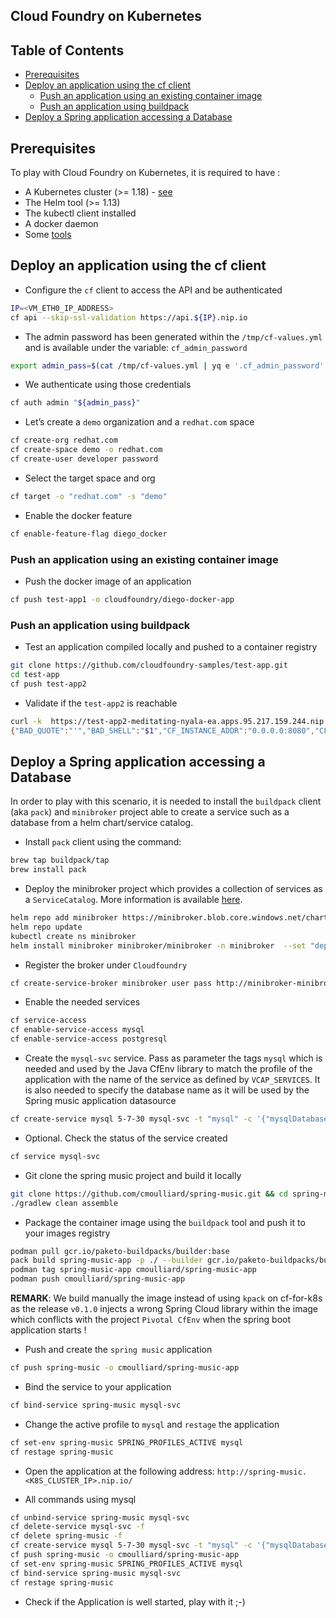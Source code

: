 ## Cloud Foundry on Kubernetes

## Table of Contents

  * [Prerequisites](#prerequisites)
  * [Deploy an application using the cf client](#deploy-an-application-using-the-cf-client)
      * [Push an application using an existing container image](#push-an-application-using-an-existing-container-image)
      * [Push an application using buildpack](#push-an-application-using-buildpack)
  * [Deploy a Spring application accessing a Database](#deploy-a-spring-application-accessing-a-database)

## Prerequisites

To play with Cloud Foundry on Kubernetes, it is required to have :
- A Kubernetes cluster (>= 1.18) - [see](all_in_one.md#create-a-k8s-cluster)
- The Helm tool (>= 1.13)
- The kubectl client installed
- A docker daemon
- Some [tools](tools.md)

## Deploy an application using the cf client

- Configure the `cf` client to access the API and be authenticated
```bash
IP=<VM_ETH0_IP_ADDRESS>
cf api --skip-ssl-validation https://api.${IP}.nip.io
```

- The admin password has been generated within the `/tmp/cf-values.yml` and is available under the variable: `cf_admin_password`
```bash
export admin_pass=$(cat /tmp/cf-values.yml | yq e '.cf_admin_password' -)
```
- We authenticate using those credentials
```bash
cf auth admin "${admin_pass}"
```
- Let’s create a `demo` organization and a `redhat.com` space
```bash
cf create-org redhat.com
cf create-space demo -o redhat.com
cf create-user developer password
```
- Select the target space and org
```bash
cf target -o "redhat.com" -s "demo"
```
- Enable the docker feature
```bash
cf enable-feature-flag diego_docker
```
### Push an application using an existing container image

- Push the docker image of an application
```bash
cf push test-app1 -o cloudfoundry/diego-docker-app
```

### Push an application using buildpack

- Test an application compiled locally and pushed to a container registry
```bash
git clone https://github.com/cloudfoundry-samples/test-app.git
cd test-app
cf push test-app2
```
- Validate if the `test-app2` is reachable
```bash
curl -k  https://test-app2-meditating-nyala-ea.apps.95.217.159.244.nip.io/env
{"BAD_QUOTE":"'","BAD_SHELL":"$1","CF_INSTANCE_ADDR":"0.0.0.0:8080","CF_INSTANCE_INTERNAL_IP":"10.244.0.32","CF_INSTANCE_IP":"10.244.0.32","CF_INSTANCE_PORT":"8080","CF_INSTANCE_PORTS":"[{\"external\":8080,\"internal\":8080}]","HOME":"/home/some_docker_user","HOSTNAME":"diego-docker-app-demo-3c087bf83d-0","KUBERNETES_PORT":"tcp://10.96.0.1:443","KUBERNETES_PORT_443_TCP":"tcp://10.96.0.1:443","KUBERNETES_PORT_443_TCP_ADDR":"10.96.0.1","KUBERNETES_PORT_443_TCP_PORT":"443","KUBERNETES_PORT_443_TCP_PROTO":"tcp","KUBERNETES_SERVICE_HOST":"10.96.0.1","KUBERNETES_SERVICE_PORT":"443","KUBERNETES_SERVICE_PORT_HTTPS":"443","LANG":"en_US.UTF-8","MEMORY_LIMIT":"1024m","PATH":"/usr/local/sbin:/usr/local/bin:/usr/sbin:/usr/bin:/sbin:/bin:/myapp/bin","POD_NAME":"diego-docker-app-demo-3c087bf83d-0","PORT":"8080","SOME_VAR":"some_docker_value","S_CD8A51EC_F591_488B_B98D_5884B15C156B_PORT":"tcp://10.100.236.5:8080","S_CD8A51EC_F591_488B_B98D_5884B15C156B_PORT_8080_TCP":"tcp://10.100.236.5:8080","S_CD8A51EC_F591_488B_B98D_5884B15C156B_PORT_8080_TCP_ADDR":"10.100.236.5","S_CD8A51EC_F591_488B_B98D_5884B15C156B_PORT_8080_TCP_PORT":"8080","S_CD8A51EC_F591_488B_B98D_5884B15C156B_PORT_8080_TCP_PROTO":"tcp","S_CD8A51EC_F591_488B_B98D_5884B15C156B_SERVICE_HOST":"10.100.236.5","S_CD8A51EC_F591_488B_B98D_5884B15C156B_SERVICE_PORT":"8080","S_CD8A51EC_F591_488B_B98D_5884B15C156B_SERVICE_PORT_HTTP":"8080","VCAP_APPLICATION":"{\"cf_api\":\"https://api.95.217.134.196.nip.io\",\"limits\":{\"fds\":16384,\"mem\":1024,\"disk\":1024},\"application_name\":\"diego-docker-app\",\"application_uris\":[\"diego-docker-app.95.217.134.196.nip.io\"],\"name\":\"diego-docker-app\",\"space_name\":\"demo\",\"space_id\":\"f148f02d-fcf3-4657-a3ea-f3f8cae530ad\",\"organization_id\":\"c4f7aa9b-18cf-4687-8073-719f61cc4168\",\"organization_name\":\"redhat.com\",\"uris\":[\"diego-docker-app.95.217.134.196.nip.io\"],\"process_id\":\"7e52ed45-3a98-41ca-ac94-21b69cf06f9f\",\"process_type\":\"web\",\"application_id\":\"7e52ed45-3a98-41ca-ac94-21b69cf06f9f\",\"version\":\"63884c6e-3e6d-45a9-b16a-40cc3e3d5c48\",\"application_version\":\"63884c6e-3e6d-45a9-b16a-40cc3e3d5c48\"}","VCAP_APP_HOST":"0.0.0.0","VCAP_APP_PORT":"8080","VCAP_SERVICES":"{}"}[snowdrop@k03-k116 cf-for-k8s]$
```

## Deploy a Spring application accessing a Database

In order to play with this scenario, it is needed to install the `buildpack` client (aka `pack`) and `minibroker` project able to create a service such as a database
from a helm chart/service catalog.

- Install `pack` client using the command: 
```bash
brew tap buildpack/tap
brew install pack
```

- Deploy the minibroker project which provides a collection of services as a `ServiceCatalog`. More information is available [here](https://svc-cat.io/docs/walkthrough/). 
 
```bash
helm repo add minibroker https://minibroker.blob.core.windows.net/charts
helm repo update
kubectl create ns minibroker
helm install minibroker minibroker/minibroker -n minibroker  --set "deployServiceCatalog=false" --set "defaultNamespace=minibroker"
```

- Register the broker under `Cloudfoundry`
```bash
cf create-service-broker minibroker user pass http://minibroker-minibroker.minibroker.svc.cluster.local
```
- Enable the needed services
```bash
cf service-access
cf enable-service-access mysql
cf enable-service-access postgresql
```

- Create the `mysql-svc` service. Pass as parameter the tags `mysql` which is needed and used by the Java CfEnv library to match the profile of the application
  with the name of the service as defined by `VCAP_SERVICES`. It is also needed to specify the database name as it will be used by the Spring music application datasource
```bash
cf create-service mysql 5-7-30 mysql-svc -t "mysql" -c '{"mysqlDatabase":"music"}'
```
- Optional. Check the status of the service created
```bash
cf service mysql-svc
```
- Git clone the spring music project and build it locally
```bash
git clone https://github.com/cmoulliard/spring-music.git && cd spring-music
./gradlew clean assemble
```

- Package the container image using the `buildpack` tool and push it to your images registry
```bash
podman pull gcr.io/paketo-buildpacks/builder:base
pack build spring-music-app -p ./ --builder gcr.io/paketo-buildpacks/builder:base --env 'BP_BUILT_ARTIFACT=build/libs/spring-music-*.jar'
podman tag spring-music-app cmoulliard/spring-music-app
podman push cmoulliard/spring-music-app
```
**REMARK**: We build manually the image instead of using `kpack` on cf-for-k8s as the release `v0.1.0` injects a wrong Spring Cloud library within the image which conflicts with the project `Pivotal CfEnv` 
when the spring boot application starts !

- Push and create the `spring music` application
```bash
cf push spring-music -o cmoulliard/spring-music-app
```
- Bind the service to your application
```bash
cf bind-service spring-music mysql-svc
```
- Change the active profile to `mysql` and `restage` the application
```bash
cf set-env spring-music SPRING_PROFILES_ACTIVE mysql
cf restage spring-music
```

- Open the application at the following address: `http://spring-music.<K8S_CLUSTER_IP>.nip.io/`

- All commands using mysql
```bash
cf unbind-service spring-music mysql-svc
cf delete-service mysql-svc -f
cf delete spring-music -f
cf create-service mysql 5-7-30 mysql-svc -t "mysql" -c '{"mysqlDatabase":"music"}'
cf push spring-music -o cmoulliard/spring-music-app
cf set-env spring-music SPRING_PROFILES_ACTIVE mysql
cf bind-service spring-music mysql-svc
cf restage spring-music
```
- Check if the Application is well started, play with it ;-)

